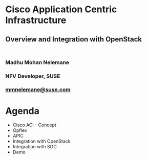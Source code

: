 <!-- .slide: data-state="cover" id="cover-page" data-menu-title="Cisco-ACI Integration" data-timing="20" -->
<div class="title">
    <h1>Cisco Application Centric Infrastructure</h1>
    <h2 style="margin-bottom: 50px;">Overview and Integration with OpenStack</h2>
</div>

<div class="row presenters">
    <div class="presenter presenter-1">
        <h3 class="name">Madhu Mohan Nelemane</h3>
        <h3 class="job-title">NFV Developer, SUSE</h3>
        <h3 class="email"><a href="mailto:mmnelemane@suse.com">mmnelemane@suse.com</a></h3>
    </div>
</div>

<!-- .slide: data-state="normal" id="agenda" data-timing="30" -->
# Agenda

* Cisco ACI - Concept
* Opflex
* APIC
* Integration with OpenStack
* Integration with SOC
* Demo
